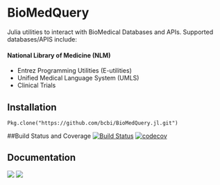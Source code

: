 <!--
@Author: isa
@Date:   2016-05-13T16:37:00-04:00
@Last modified by:   isa
@Last modified time: 2016-05-19T16:12:10-04:00
-->



# BioMedQuery

Julia utilities to interact with BioMedical Databases and APIs.
Supported databases/APIS include:

#### National Library of Medicine (NLM)
- Entrez Programming Utilities (E-utilities)
- Unified Medical Language System (UMLS)
- Clinical Trials

## Installation
```{Julia}
Pkg.clone("https://github.com/bcbi/BioMedQuery.jl.git")
```

##Build Status and Coverage
[![Build Status](https://travis-ci.org/bcbi/BioMedQuery.jl.svg?branch=master)](https://travis-ci.org/bcbi/BioMedQuery.jl)
[![codecov](https://codecov.io/gh/bcbi/BioMedQuery.jl/branch/master/graph/badge.svg)](https://codecov.io/gh/bcbi/BioMedQuery.jl)


## Documentation
[![](https://img.shields.io/badge/docs-stable-blue.svg)](https://bcbi.github.io/BioMedQuery.jl/stable)
[![](https://img.shields.io/badge/docs-latest-blue.svg)](https://bcbi.github.io/BioMedQuery.jl/latest)
